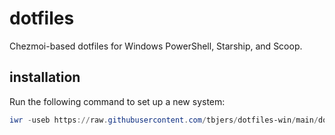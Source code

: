 # dotfiles

Chezmoi-based dotfiles for Windows PowerShell, Starship, and Scoop.

## installation

Run the following command to set up a new system:

```powershell
iwr -useb https://raw.githubusercontent.com/tbjers/dotfiles-win/main/dot_config/powershell/setup.ps1 | iex
```
